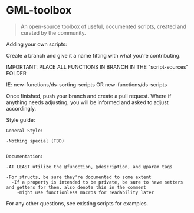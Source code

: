# GML-toolbox
> An open-source toolbox of useful, documented scripts, created and curated by the community.

Adding your own scripts:

Create a branch and give it a name fitting with what you're contributing.

IMPORTANT: PLACE ALL FUNCTIONS IN BRANCH IN THE "script-sources" FOLDER

IE: new-functions/ds-sorting-scripts OR new-functions/ds-scripts

Once finished, push your branch and create a pull request. Where if anything needs adjusting, you will be informed and asked to adjust accordingly.

Style guide:


    General Style:
  
    -Nothing special (TBD)
    
    
    Documentation:
  
    -AT LEAST utilize the @funcction, @description, and @param tags
    
    -For structs, be sure they're documented to some extent
      -If a property is intended to be private, be sure to have setters and getters for them, also denote this in the comment
        -might use functionless macros for readability later
        
  For any other questions, see existing scripts for examples.
